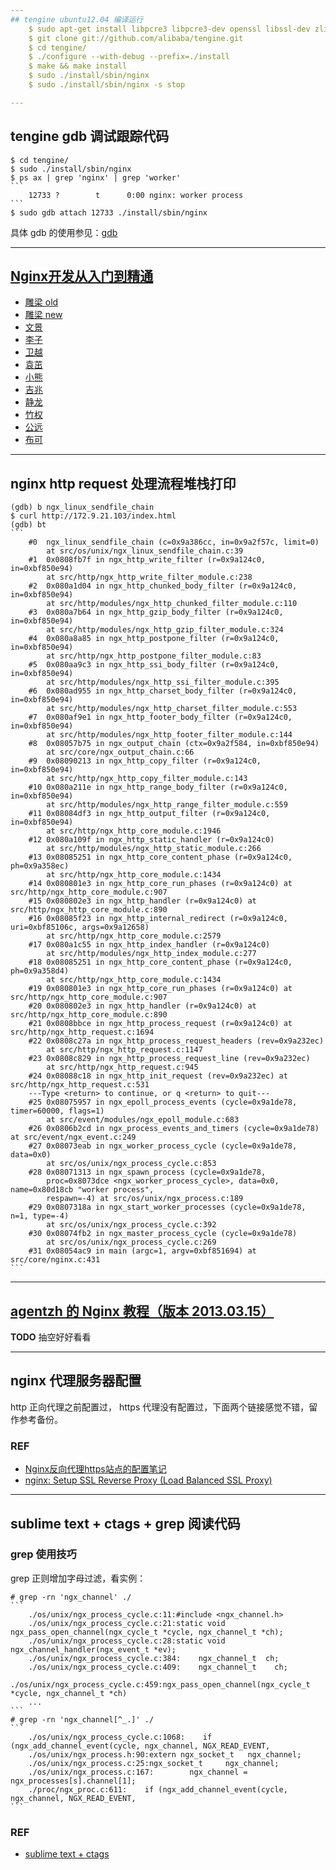 ```yaml
---
## tengine ubuntu12.04 编译运行
    $ sudo apt-get install libpcre3 libpcre3-dev openssl libssl-dev zlib1g zlib1g-dev
    $ git clone git://github.com/alibaba/tengine.git
    $ cd tengine/
    $ ./configure --with-debug --prefix=./install
    $ make && make install
    $ sudo ./install/sbin/nginx
    $ sudo ./install/sbin/nginx -s stop

---
```

## tengine gdb 调试跟踪代码
    $ cd tengine/
    $ sudo ./install/sbin/nginx
    $ ps ax | grep 'nginx' | grep 'worker'
    ```
        12733 ?        t      0:00 nginx: worker process
    ```
    $ sudo gdb attach 12733 ./install/sbin/nginx
具体 gdb 的使用参见：[gdb](https://github.com/sfoolish/000-1000-hours/blob/master/4_note/tools/gdb.md)

---
## [Nginx开发从入门到精通](https://github.com/taobao/nginx-book)
* [雕梁 old](http://simohayha.iteye.com/category/53824?page=2)
* [雕梁 new](http://www.pagefault.info)
* [文景](http://yaoweibin.cn)
* [李子](http://blog.lifeibo.com)
* [卫越](http://blog.sina.com.cn/u/1929617884)
* [袁茁](http://yzprofile.me)
* [小熊](http://dinic.iteye.com)
* [吉兆](http://jizhao.blog.chinaunix.net)
* [静龙](http://blog.csdn.net/fengmo_q)
* [竹权](http://weibo.com/u/2199139545)
* [公远](http://100continue.iteye.com/)
* [布可](http://weibo.com/sifeierss)

---
## nginx http request 处理流程堆栈打印
    (gdb) b ngx_linux_sendfile_chain
    $ curl http://172.9.21.103/index.html
    (gdb) bt
    ```
        #0  ngx_linux_sendfile_chain (c=0x9a386cc, in=0x9a2f57c, limit=0)
            at src/os/unix/ngx_linux_sendfile_chain.c:39
        #1  0x0808fb7f in ngx_http_write_filter (r=0x9a124c0, in=0xbf850e94)
            at src/http/ngx_http_write_filter_module.c:238
        #2  0x080a1d04 in ngx_http_chunked_body_filter (r=0x9a124c0, in=0xbf850e94)
            at src/http/modules/ngx_http_chunked_filter_module.c:110
        #3  0x080a7b64 in ngx_http_gzip_body_filter (r=0x9a124c0, in=0xbf850e94)
            at src/http/modules/ngx_http_gzip_filter_module.c:324
        #4  0x080a8a85 in ngx_http_postpone_filter (r=0x9a124c0, in=0xbf850e94)
            at src/http/ngx_http_postpone_filter_module.c:83
        #5  0x080aa9c3 in ngx_http_ssi_body_filter (r=0x9a124c0, in=0xbf850e94)
            at src/http/modules/ngx_http_ssi_filter_module.c:395
        #6  0x080ad955 in ngx_http_charset_body_filter (r=0x9a124c0, in=0xbf850e94)
            at src/http/modules/ngx_http_charset_filter_module.c:553
        #7  0x080af9e1 in ngx_http_footer_body_filter (r=0x9a124c0, in=0xbf850e94)
            at src/http/modules/ngx_http_footer_filter_module.c:144
        #8  0x08057b75 in ngx_output_chain (ctx=0x9a2f584, in=0xbf850e94)
            at src/core/ngx_output_chain.c:66
        #9  0x08090213 in ngx_http_copy_filter (r=0x9a124c0, in=0xbf850e94)
            at src/http/ngx_http_copy_filter_module.c:143
        #10 0x080a211e in ngx_http_range_body_filter (r=0x9a124c0, in=0xbf850e94)
            at src/http/modules/ngx_http_range_filter_module.c:559
        #11 0x08084df3 in ngx_http_output_filter (r=0x9a124c0, in=0xbf850e94)
            at src/http/ngx_http_core_module.c:1946
        #12 0x080a109f in ngx_http_static_handler (r=0x9a124c0)
            at src/http/modules/ngx_http_static_module.c:266
        #13 0x08085251 in ngx_http_core_content_phase (r=0x9a124c0, ph=0x9a358ec)
            at src/http/ngx_http_core_module.c:1434
        #14 0x080801e3 in ngx_http_core_run_phases (r=0x9a124c0) at src/http/ngx_http_core_module.c:907
        #15 0x080802e3 in ngx_http_handler (r=0x9a124c0) at src/http/ngx_http_core_module.c:890
        #16 0x08085f23 in ngx_http_internal_redirect (r=0x9a124c0, uri=0xbf85106c, args=0x9a12658)
            at src/http/ngx_http_core_module.c:2579
        #17 0x080a1c55 in ngx_http_index_handler (r=0x9a124c0)
            at src/http/modules/ngx_http_index_module.c:277
        #18 0x08085251 in ngx_http_core_content_phase (r=0x9a124c0, ph=0x9a358d4)
            at src/http/ngx_http_core_module.c:1434
        #19 0x080801e3 in ngx_http_core_run_phases (r=0x9a124c0) at src/http/ngx_http_core_module.c:907
        #20 0x080802e3 in ngx_http_handler (r=0x9a124c0) at src/http/ngx_http_core_module.c:890
        #21 0x0808bbce in ngx_http_process_request (r=0x9a124c0) at src/http/ngx_http_request.c:1694
        #22 0x0808c27a in ngx_http_process_request_headers (rev=0x9a232ec)
            at src/http/ngx_http_request.c:1147
        #23 0x0808c829 in ngx_http_process_request_line (rev=0x9a232ec)
            at src/http/ngx_http_request.c:945
        #24 0x08088c18 in ngx_http_init_request (rev=0x9a232ec) at src/http/ngx_http_request.c:531
        ---Type <return> to continue, or q <return> to quit---
        #25 0x08075957 in ngx_epoll_process_events (cycle=0x9a1de78, timer=60000, flags=1)
            at src/event/modules/ngx_epoll_module.c:683
        #26 0x0806b2cd in ngx_process_events_and_timers (cycle=0x9a1de78) at src/event/ngx_event.c:249
        #27 0x08073eab in ngx_worker_process_cycle (cycle=0x9a1de78, data=0x0)
            at src/os/unix/ngx_process_cycle.c:853
        #28 0x08071313 in ngx_spawn_process (cycle=0x9a1de78, 
            proc=0x8073dce <ngx_worker_process_cycle>, data=0x0, name=0x80d18cb "worker process", 
            respawn=-4) at src/os/unix/ngx_process.c:189
        #29 0x0807318a in ngx_start_worker_processes (cycle=0x9a1de78, n=1, type=-4)
            at src/os/unix/ngx_process_cycle.c:392
        #30 0x08074fb2 in ngx_master_process_cycle (cycle=0x9a1de78)
            at src/os/unix/ngx_process_cycle.c:269
        #31 0x08054ac9 in main (argc=1, argv=0xbf851694) at src/core/nginx.c:431
    ```
---
## [agentzh 的 Nginx 教程（版本 2013.03.15）](http://openresty.org/download/agentzh-nginx-tutorials-zhcn.html)
**TODO** 抽空好好看看

---
## nginx 代理服务器配置
http 正向代理之前配置过， https 代理没有配置过，下面两个链接感觉不错，留作参考备份。
### REF
* [Nginx反向代理https站点的配置笔记](http://idaemon.net/post-697.html)
* [nginx: Setup SSL Reverse Proxy (Load Balanced SSL Proxy)](http://www.cyberciti.biz/faq/howto-linux-unix-setup-nginx-ssl-proxy/)

---
## sublime text + ctags + grep 阅读代码
### grep 使用技巧
grep 正则增加字母过滤，看实例：

    # grep -rn 'ngx_channel' ./
    ```
        ./os/unix/ngx_process_cycle.c:11:#include <ngx_channel.h>
        ./os/unix/ngx_process_cycle.c:21:static void ngx_pass_open_channel(ngx_cycle_t *cycle, ngx_channel_t *ch);
        ./os/unix/ngx_process_cycle.c:28:static void ngx_channel_handler(ngx_event_t *ev);
        ./os/unix/ngx_process_cycle.c:384:    ngx_channel_t  ch;
        ./os/unix/ngx_process_cycle.c:409:    ngx_channel_t    ch;
        ./os/unix/ngx_process_cycle.c:459:ngx_pass_open_channel(ngx_cycle_t *cycle, ngx_channel_t *ch)
        ...
    ```
    # grep -rn 'ngx_channel[^_.]' ./
    ```
        ./os/unix/ngx_process_cycle.c:1068:    if (ngx_add_channel_event(cycle, ngx_channel, NGX_READ_EVENT,
        ./os/unix/ngx_process.h:90:extern ngx_socket_t   ngx_channel;
        ./os/unix/ngx_process.c:25:ngx_socket_t     ngx_channel;
        ./os/unix/ngx_process.c:167:        ngx_channel = ngx_processes[s].channel[1];
        ./proc/ngx_proc.c:611:    if (ngx_add_channel_event(cycle, ngx_channel, NGX_READ_EVENT,
    ```
### REF
* [sublime text + ctags](https://github.com/sfoolish/000-1000-hours/blob/master/4_note/0_1000_hours.md#2012-09-25-700-----800)
